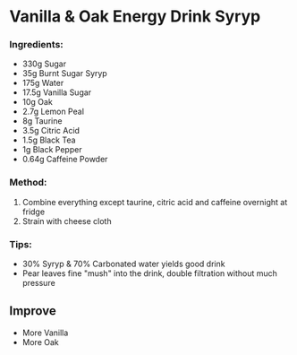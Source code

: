 # Vanilla & Oak Energy Drink Syryp

### Ingredients:
- 330g Sugar
- 35g Burnt Sugar Syryp
- 175g Water
- 17.5g Vanilla Sugar
- 10g Oak 
- 2.7g Lemon Peal
- 8g Taurine
- 3.5g Citric Acid
- 1.5g Black Tea
- 1g Black Pepper
- 0.64g Caffeine Powder

### Method:
1. Combine everything except taurine, citric acid and caffeine overnight at fridge
2. Strain with cheese cloth

### Tips:
- 30% Syryp & 70% Carbonated water yields good drink 
- Pear leaves fine "mush" into the drink, double filtration without much pressure

## Improve
- More Vanilla
- More Oak